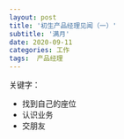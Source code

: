 ```yaml
---
layout: post
title: '初生产品经理见闻（一）'
subtitle: '满月'
date: 2020-09-11
categories: 工作
tags:  产品经理
---
```


关键字：

- 找到自己的座位
- 认识业务
- 交朋友
<!--stackedit_data:
eyJoaXN0b3J5IjpbMjA4Njk1NTE0XX0=
-->